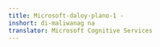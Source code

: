 ```yaml
---
title: Microsoft-daloy-plano-1 -
inshort: di-maliwanag na
translator: Microsoft Cognitive Services
---
```




